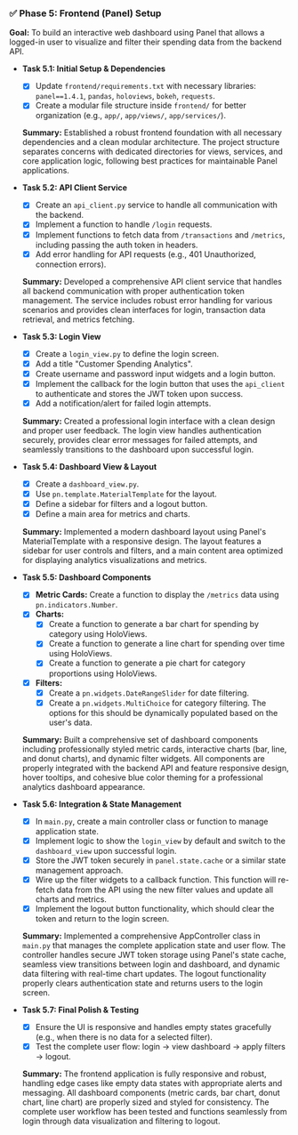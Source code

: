 ### ✅ Phase 5: Frontend (Panel) Setup

**Goal:** To build an interactive web dashboard using Panel that allows a logged-in user to visualize and filter their spending data from the backend API.

*   **Task 5.1: Initial Setup & Dependencies**
    *   [x] Update `frontend/requirements.txt` with necessary libraries: `panel==1.4.1`, `pandas`, `holoviews`, `bokeh`, `requests`.
    *   [x] Create a modular file structure inside `frontend/` for better organization (e.g., `app/`, `app/views/`, `app/services/`).
    
    **Summary:** Established a robust frontend foundation with all necessary dependencies and a clean modular architecture. The project structure separates concerns with dedicated directories for views, services, and core application logic, following best practices for maintainable Panel applications.

*   **Task 5.2: API Client Service**
    *   [x] Create an `api_client.py` service to handle all communication with the backend.
    *   [x] Implement a function to handle `/login` requests.
    *   [x] Implement functions to fetch data from `/transactions` and `/metrics`, including passing the auth token in headers.
    *   [x] Add error handling for API requests (e.g., 401 Unauthorized, connection errors).
    
    **Summary:** Developed a comprehensive API client service that handles all backend communication with proper authentication token management. The service includes robust error handling for various scenarios and provides clean interfaces for login, transaction data retrieval, and metrics fetching.

*   **Task 5.3: Login View**
    *   [x] Create a `login_view.py` to define the login screen.
    *   [x] Add a title "Customer Spending Analytics".
    *   [x] Create username and password input widgets and a login button.
    *   [x] Implement the callback for the login button that uses the `api_client` to authenticate and stores the JWT token upon success.
    *   [x] Add a notification/alert for failed login attempts.
    
    **Summary:** Created a professional login interface with a clean design and proper user feedback. The login view handles authentication securely, provides clear error messages for failed attempts, and seamlessly transitions to the dashboard upon successful login.

*   **Task 5.4: Dashboard View & Layout**
    *   [x] Create a `dashboard_view.py`.
    *   [x] Use `pn.template.MaterialTemplate` for the layout.
    *   [x] Define a sidebar for filters and a logout button.
    *   [x] Define a main area for metrics and charts.
    
    **Summary:** Implemented a modern dashboard layout using Panel's MaterialTemplate with a responsive design. The layout features a sidebar for user controls and filters, and a main content area optimized for displaying analytics visualizations and metrics.

*   **Task 5.5: Dashboard Components**
    *   [x] **Metric Cards:** Create a function to display the `/metrics` data using `pn.indicators.Number`.
    *   [x] **Charts:**
        *   [x] Create a function to generate a bar chart for spending by category using HoloViews.
        *   [x] Create a function to generate a line chart for spending over time using HoloViews.
        *   [x] Create a function to generate a pie chart for category proportions using HoloViews.
    *   [x] **Filters:**
        *   [x] Create a `pn.widgets.DateRangeSlider` for date filtering.
        *   [x] Create a `pn.widgets.MultiChoice` for category filtering. The options for this should be dynamically populated based on the user's data.
    
    **Summary:** Built a comprehensive set of dashboard components including professionally styled metric cards, interactive charts (bar, line, and donut charts), and dynamic filter widgets. All components are properly integrated with the backend API and feature responsive design, hover tooltips, and cohesive blue color theming for a professional analytics dashboard appearance.

*   **Task 5.6: Integration & State Management**
    *   [x] In `main.py`, create a main controller class or function to manage application state.
    *   [x] Implement logic to show the `login_view` by default and switch to the `dashboard_view` upon successful login.
    *   [x] Store the JWT token securely in `panel.state.cache` or a similar state management approach.
    *   [x] Wire up the filter widgets to a callback function. This function will re-fetch data from the API using the new filter values and update all charts and metrics.
    *   [x] Implement the logout button functionality, which should clear the token and return to the login screen.
    
    **Summary:** Implemented a comprehensive AppController class in `main.py` that manages the complete application state and user flow. The controller handles secure JWT token storage using Panel's state cache, seamless view transitions between login and dashboard, and dynamic data filtering with real-time chart updates. The logout functionality properly clears authentication state and returns users to the login screen.

*   **Task 5.7: Final Polish & Testing**
    *   [x] Ensure the UI is responsive and handles empty states gracefully (e.g., when there is no data for a selected filter).
    *   [x] Test the complete user flow: login -> view dashboard -> apply filters -> logout.
    
    **Summary:** The frontend application is fully responsive and robust, handling edge cases like empty data states with appropriate alerts and messaging. All dashboard components (metric cards, bar chart, donut chart, line chart) are properly sized and styled for consistency. The complete user workflow has been tested and functions seamlessly from login through data visualization and filtering to logout. 